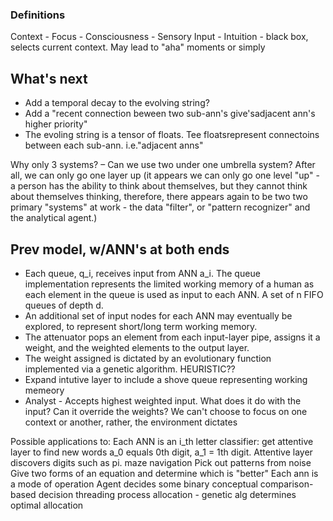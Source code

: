 
### Definitions
Context - 
Focus - 
Consciousness - 
Sensory Input - 
Intuition - black box, selects current context. May lead to "aha" moments or simply 



## What's next

* Add a temporal decay to the evolving string?
* Add a "recent connection beween two sub-ann's give'sadjacent ann's higher priority"
* The evoling string is a tensor of floats. Tee floatsrepresent connectoins between each sub-ann. i.e."adjacent anns"

Why only 3 systems? – Can we use two under one umbrella system? After all, we can only go one layer up (it appears we can only go one level "up" - a person has the ability to think about themselves, but they cannot think about themselves thinking, therefore, there appears again to be two two primary "systems" at work - the data "filter", or "pattern recognizer" and the analytical agent.)


 ## Prev model, w/ANN's at both ends
* Each queue, q_i, receives input from ANN a_i. The queue implementation represents the limited working memory of a human as each element in the queue is used as input to each ANN. A set of n FIFO queues of depth d.
* An additional set of input nodes for each ANN may eventually be explored, to represent short/long term working memory.
* The attenuator pops an element from each input-layer pipe, assigns it a weight, and the weighted elements to the output layer.
* The weight assigned is dictated by an evolutionary function implemented via a genetic algorithm. HEURISTIC??
* Expand intutive layer to include a shove queue representing working memeory
* Analyst - Accepts highest weighted input. What does it do with the input? Can it override the weights? We can't choose to focus on one context or another, rather, the environment dictates

Possible applications to:
	Each ANN is an i_th letter classifier: get attentive layer to find new words
	a_0 equals 0th digit, a_1 = 1th digit. Attentive layer discovers digits such as pi.
	maze navigation
	Pick out patterns from noise
	Give two forms of an equation and determine which is "better"
	Each ann is a mode of operation
	Agent decides some binary conceptual comparison-based decision
	threading process allocation - genetic alg determines optimal allocation


